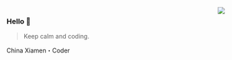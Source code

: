 <img align="right" src="https://github-readme-stats.vercel.app/api?username=suyar&show_icons=true&icon_color=805AD5&text_color=718096&bg_color=ffffff&hide_title=true" />

### Hello 👋

> Keep calm and coding.

China Xiamen・Coder


